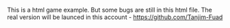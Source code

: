 This is a html game example. But some bugs are 
still in this html file. The real version will
be launced in this account - https://github.com/Tanjim-Fuad
